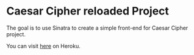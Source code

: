 # Caesar Cipher reloaded Project

The goal is to use Sinatra to create a simple front-end for Caesar Cipher project.

You can visit [here](https://cryptic-stream-18377.herokuapp.com/) on Heroku.
